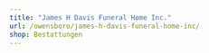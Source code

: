 ```yaml
---
title: "James H Davis Funeral Home Inc."
url: /owensboro/james-h-davis-funeral-home-inc/
shop: Bestattungen
---
```

